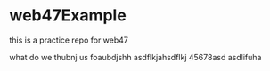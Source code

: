 # web47Example
this is a practice repo for web47


what do we thubnj us foaubdjshh asdflkjahsdflkj
45678asd
asdlifuha
